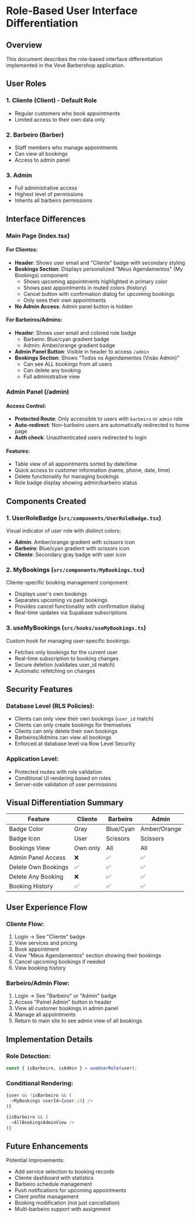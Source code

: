 # Role-Based User Interface Differentiation

## Overview
This document describes the role-based interface differentiation implemented in the Vevé Barbershop application.

## User Roles

### 1. **Cliente (Client)** - Default Role
- Regular customers who book appointments
- Limited access to their own data only

### 2. **Barbeiro (Barber)**
- Staff members who manage appointments
- Can view all bookings
- Access to admin panel

### 3. **Admin**
- Full administrative access
- Highest level of permissions
- Inherits all barbeiro permissions

## Interface Differences

### Main Page (Index.tsx)

#### For Clientes:
- **Header**: Shows user email and "Cliente" badge with secondary styling
- **Bookings Section**: Displays personalized "Meus Agendamentos" (My Bookings) component
  - Shows upcoming appointments highlighted in primary color
  - Shows past appointments in muted colors (history)
  - Cancel button with confirmation dialog for upcoming bookings
  - Only sees their own appointments
- **No Admin Access**: Admin panel button is hidden

#### For Barbeiros/Admins:
- **Header**: Shows user email and colored role badge
  - Barbeiro: Blue/cyan gradient badge
  - Admin: Amber/orange gradient badge
- **Admin Panel Button**: Visible in header to access `/admin`
- **Bookings Section**: Shows "Todos os Agendamentos (Visão Admin)"
  - Can see ALL bookings from all users
  - Can delete any booking
  - Full administrative view

### Admin Panel (/admin)

#### Access Control:
- **Protected Route**: Only accessible to users with `barbeiro` or `admin` role
- **Auto-redirect**: Non-barbeiro users are automatically redirected to home page
- **Auth check**: Unauthenticated users redirected to login

#### Features:
- Table view of all appointments sorted by date/time
- Quick access to customer information (name, phone, date, time)
- Delete functionality for managing bookings
- Role badge display showing admin/barbeiro status

## Components Created

### 1. **UserRoleBadge** (`src/components/UserRoleBadge.tsx`)
Visual indicator of user role with distinct colors:
- **Admin**: Amber/orange gradient with scissors icon
- **Barbeiro**: Blue/cyan gradient with scissors icon
- **Cliente**: Secondary gray badge with user icon

### 2. **MyBookings** (`src/components/MyBookings.tsx`)
Cliente-specific booking management component:
- Displays user's own bookings
- Separates upcoming vs past bookings
- Provides cancel functionality with confirmation dialog
- Real-time updates via Supabase subscriptions

### 3. **useMyBookings** (`src/hooks/useMyBookings.ts`)
Custom hook for managing user-specific bookings:
- Fetches only bookings for the current user
- Real-time subscription to booking changes
- Secure deletion (validates user_id match)
- Automatic refetching on changes

## Security Features

### Database Level (RLS Policies):
- Clients can only view their own bookings (`user_id` match)
- Clients can only create bookings for themselves
- Clients can only delete their own bookings
- Barbeiros/Admins can view all bookings
- Enforced at database level via Row Level Security

### Application Level:
- Protected routes with role validation
- Conditional UI rendering based on roles
- Server-side validation of user permissions

## Visual Differentiation Summary

| Feature | Cliente | Barbeiro | Admin |
|---------|---------|----------|-------|
| Badge Color | Gray | Blue/Cyan | Amber/Orange |
| Badge Icon | User | Scissors | Scissors |
| Bookings View | Own only | All | All |
| Admin Panel Access | ❌ | ✅ | ✅ |
| Delete Own Bookings | ✅ | ✅ | ✅ |
| Delete Any Booking | ❌ | ✅ | ✅ |
| Booking History | ✅ | ✅ | ✅ |

## User Experience Flow

### Cliente Flow:
1. Login → See "Cliente" badge
2. View services and pricing
3. Book appointment
4. View "Meus Agendamentos" section showing their bookings
5. Cancel upcoming bookings if needed
6. View booking history

### Barbeiro/Admin Flow:
1. Login → See "Barbeiro" or "Admin" badge
2. Access "Painel Admin" button in header
3. View all customer bookings in admin panel
4. Manage all appointments
5. Return to main site to see admin view of all bookings

## Implementation Details

### Role Detection:
```typescript
const { isBarbeiro, isAdmin } = useUserRole(user);
```

### Conditional Rendering:
```typescript
{user && !isBarbeiro && (
  <MyBookings userId={user.id} />
)}

{isBarbeiro && (
  <AllBookingsAdminView />
)}
```

## Future Enhancements

Potential improvements:
- Add service selection to booking records
- Cliente dashboard with statistics
- Barbeiro schedule management
- Push notifications for upcoming appointments
- Client profile management
- Booking modification (not just cancellation)
- Multi-barbeiro support with assignment

